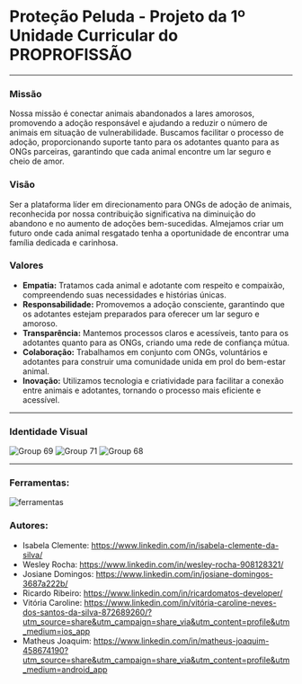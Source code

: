 # Proteção Peluda - Projeto da 1º Unidade Curricular do PROPROFISSÃO
---
### **Missão**

Nossa missão é conectar animais abandonados a lares amorosos, promovendo a adoção responsável e ajudando a reduzir o número de animais em situação de vulnerabilidade. Buscamos facilitar o processo de adoção, proporcionando suporte tanto para os adotantes quanto para as ONGs parceiras, garantindo que cada animal encontre um lar seguro e cheio de amor.

### **Visão**

Ser a plataforma líder em direcionamento para ONGs de adoção de animais, reconhecida por nossa contribuição significativa na diminuição do abandono e no aumento de adoções bem-sucedidas. Almejamos criar um futuro onde cada animal resgatado tenha a oportunidade de encontrar uma família dedicada e carinhosa.

### **Valores**

- **Empatia:** Tratamos cada animal e adotante com respeito e compaixão, compreendendo suas necessidades e histórias únicas.
- **Responsabilidade:** Promovemos a adoção consciente, garantindo que os adotantes estejam preparados para oferecer um lar seguro e amoroso.
- **Transparência:** Mantemos processos claros e acessíveis, tanto para os adotantes quanto para as ONGs, criando uma rede de confiança mútua.
- **Colaboração:** Trabalhamos em conjunto com ONGs, voluntários e adotantes para construir uma comunidade unida em prol do bem-estar animal.
- **Inovação:** Utilizamos tecnologia e criatividade para facilitar a conexão entre animais e adotantes, tornando o processo mais eficiente e acessível.
 
---
### **Identidade Visual** 
![Group 69](https://github.com/user-attachments/assets/258a3550-77f5-495b-977a-5422dce8ba4b)
![Group 71](https://github.com/user-attachments/assets/19d694f1-41ca-4c7d-8be2-b461d5904969)
![Group 68](https://github.com/user-attachments/assets/ef04908e-66f9-4a4d-a2d4-8ccbdffc0902)

 ---
### **Ferramentas:** 


![ferramentas](https://github.com/user-attachments/assets/5b4fd1a8-45a8-45ec-b4cb-1abb3a5c820b)

### **Autores:** 
- Isabela Clemente: https://www.linkedin.com/in/isabela-clemente-da-silva/
- Wesley Rocha: https://www.linkedin.com/in/wesley-rocha-908128321/
- Josiane Domingos: https://www.linkedin.com/in/josiane-domingos-3687a222b/
- Ricardo Ribeiro: https://www.linkedin.com/in/ricardomatos-developer/
- Vitória Caroline: https://www.linkedin.com/in/vitória-caroline-neves-dos-santos-da-silva-872689260/?utm_source=share&utm_campaign=share_via&utm_content=profile&utm_medium=ios_app
- Matheus Joaquim: https://www.linkedin.com/in/matheus-joaquim-458674190?utm_source=share&utm_campaign=share_via&utm_content=profile&utm_medium=android_app
  
